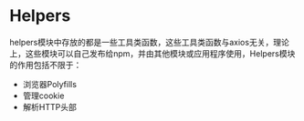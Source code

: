 # Helpers

helpers模块中存放的都是一些工具类函数，这些工具类函数与axios无关，理论上，这些模块可以自己发布给npm，并由其他模块或应用程序使用，Helpers模块的作用包括不限于：

- 浏览器Polyfills
- 管理cookie
- 解析HTTP头部

